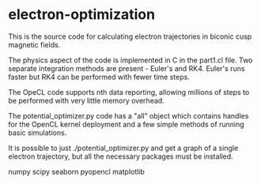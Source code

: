 # electron-optimization

This is the source code for calculating electron trajectories in biconic cusp magnetic fields.

The physics aspect of the code is implemented in C in the part1.cl file. Two separate integration methods are present - Euler's and RK4. Euler's runs faster but RK4 can be performed with fewer time steps. 

The OpeCL code supports nth data reporting, allowing millions of steps to be performed with very little memory overhead. 

The potential\_optimizer.py code has a "all" object which contains handles for the OpenCL kernel deployment and a few simple methods of running basic simulations. 

It is possible to just ./potential\_optimizer.py and get a graph of a single electron trajectory, but all the necessary packages must be installed.

numpy
scipy
seaborn
pyopencl
matplotlib
